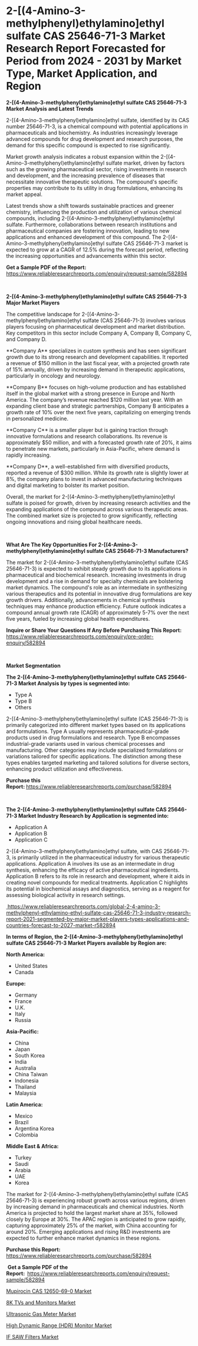 <p><h1>2-[(4-Amino-3-methylphenyl)ethylamino]ethyl sulfate CAS 25646-71-3 Market Research Report Forecasted for Period from 2024 -  2031 by Market Type, Market Application, and Region</h1></p><p><strong>2-[(4-Amino-3-methylphenyl)ethylamino]ethyl sulfate CAS 25646-71-3 Market Analysis and Latest Trends</strong></p>
<p><p>2-[(4-Amino-3-methylphenyl)ethylamino]ethyl sulfate, identified by its CAS number 25646-71-3, is a chemical compound with potential applications in pharmaceuticals and biochemistry. As industries increasingly leverage advanced compounds for drug development and research purposes, the demand for this specific compound is expected to rise significantly.</p><p>Market growth analysis indicates a robust expansion within the 2-[(4-Amino-3-methylphenyl)ethylamino]ethyl sulfate market, driven by factors such as the growing pharmaceutical sector, rising investments in research and development, and the increasing prevalence of diseases that necessitate innovative therapeutic solutions. The compound's specific properties may contribute to its utility in drug formulations, enhancing its market appeal.</p><p>Latest trends show a shift towards sustainable practices and greener chemistry, influencing the production and utilization of various chemical compounds, including 2-[(4-Amino-3-methylphenyl)ethylamino]ethyl sulfate. Furthermore, collaborations between research institutions and pharmaceutical companies are fostering innovation, leading to new applications and enhanced development of this compound. The 2-[(4-Amino-3-methylphenyl)ethylamino]ethyl sulfate CAS 25646-71-3 market is expected to grow at a CAGR of 12.5% during the forecast period, reflecting the increasing opportunities and advancements within this sector.</p></p>
<p><strong>Get a Sample PDF of the Report:&nbsp;</strong> <a href="https://www.reliableresearchreports.com/enquiry/request-sample/582894?utm_campaign=36&utm_medium=2&utm_source=Github&utm_content=ia&utm_term=27092024&utm_id=2-4-amino-3-methylphenylethylaminoethyl-sulfate-cas-25646-71-3">https://www.reliableresearchreports.com/enquiry/request-sample/582894</a></p>
<p>&nbsp;</p>
<p><strong>2-[(4-Amino-3-methylphenyl)ethylamino]ethyl sulfate CAS 25646-71-3 Major Market Players</strong></p>
<p><p>The competitive landscape for 2-[(4-Amino-3-methylphenyl)ethylamino]ethyl sulfate (CAS 25646-71-3) involves various players focusing on pharmaceutical development and market distribution. Key competitors in this sector include Company A, Company B, Company C, and Company D.</p><p>**Company A** specializes in custom synthesis and has seen significant growth due to its strong research and development capabilities. It reported a revenue of $150 million in the last fiscal year, with a projected growth rate of 15% annually, driven by increasing demand in therapeutic applications, particularly in oncology and neurology.</p><p>**Company B** focuses on high-volume production and has established itself in the global market with a strong presence in Europe and North America. The company’s revenue reached $120 million last year. With an expanding client base and strategic partnerships, Company B anticipates a growth rate of 10% over the next five years, capitalizing on emerging trends in personalized medicine.</p><p>**Company C** is a smaller player but is gaining traction through innovative formulations and research collaborations. Its revenue is approximately $50 million, and with a forecasted growth rate of 20%, it aims to penetrate new markets, particularly in Asia-Pacific, where demand is rapidly increasing.</p><p>**Company D**, a well-established firm with diversified products, reported a revenue of $300 million. While its growth rate is slightly lower at 8%, the company plans to invest in advanced manufacturing techniques and digital marketing to bolster its market position.</p><p>Overall, the market for 2-[(4-Amino-3-methylphenyl)ethylamino]ethyl sulfate is poised for growth, driven by increasing research activities and the expanding applications of the compound across various therapeutic areas. The combined market size is projected to grow significantly, reflecting ongoing innovations and rising global healthcare needs.</p></p>
<p>&nbsp;</p>
<p><strong>What Are The Key Opportunities For 2-[(4-Amino-3-methylphenyl)ethylamino]ethyl sulfate CAS 25646-71-3 Manufacturers?</strong></p>
<p><p>The market for 2-[(4-Amino-3-methylphenyl)ethylamino]ethyl sulfate (CAS 25646-71-3) is expected to exhibit steady growth due to its applications in pharmaceutical and biochemical research. Increasing investments in drug development and a rise in demand for specialty chemicals are bolstering market dynamics. The compound's role as an intermediate in synthesizing various therapeutics and its potential in innovative drug formulations are key growth drivers. Additionally, advancements in chemical synthesis techniques may enhance production efficiency. Future outlook indicates a compound annual growth rate (CAGR) of approximately 5-7% over the next five years, fueled by increasing global health expenditures.</p></p>
<p><strong>Inquire or Share Your Questions If Any Before Purchasing This Report:</strong> <a href="https://www.reliableresearchreports.com/enquiry/pre-order-enquiry/582894?utm_campaign=36&utm_medium=2&utm_source=Github&utm_content=ia&utm_term=27092024&utm_id=2-4-amino-3-methylphenylethylaminoethyl-sulfate-cas-25646-71-3">https://www.reliableresearchreports.com/enquiry/pre-order-enquiry/582894</a></p>
<p>&nbsp;</p>
<p><strong>Market Segmentation</strong></p>
<p><strong>The 2-[(4-Amino-3-methylphenyl)ethylamino]ethyl sulfate CAS 25646-71-3 Market Analysis by types is segmented into:</strong></p>
<p><ul><li>Type A</li><li>Type B</li><li>Others</li></ul></p>
<p><p>2-[(4-Amino-3-methylphenyl)ethylamino]ethyl sulfate (CAS 25646-71-3) is primarily categorized into different market types based on its applications and formulations. Type A usually represents pharmaceutical-grade products used in drug formulations and research. Type B encompasses industrial-grade variants used in various chemical processes and manufacturing. Other categories may include specialized formulations or variations tailored for specific applications. The distinction among these types enables targeted marketing and tailored solutions for diverse sectors, enhancing product utilization and effectiveness.</p></p>
<p><strong>Purchase this Report:&nbsp;</strong><a href="https://www.reliableresearchreports.com/purchase/582894?utm_campaign=36&utm_medium=2&utm_source=Github&utm_content=ia&utm_term=27092024&utm_id=2-4-amino-3-methylphenylethylaminoethyl-sulfate-cas-25646-71-3">https://www.reliableresearchreports.com/purchase/582894</a></p>
<p>&nbsp;</p>
<p><strong>The 2-[(4-Amino-3-methylphenyl)ethylamino]ethyl sulfate CAS 25646-71-3 Market Industry Research by Application is segmented into:</strong></p>
<p><ul><li>Application A</li><li>Application B</li><li>Application C</li></ul></p>
<p><p>2-[(4-Amino-3-methylphenyl)ethylamino]ethyl sulfate, with CAS 25646-71-3, is primarily utilized in the pharmaceutical industry for various therapeutic applications. Application A involves its use as an intermediate in drug synthesis, enhancing the efficacy of active pharmaceutical ingredients. Application B refers to its role in research and development, where it aids in creating novel compounds for medical treatments. Application C highlights its potential in biochemical assays and diagnostics, serving as a reagent for assessing biological activity in research settings.</p></p>
<p><a href="https://www.reliableresearchreports.com/global-2-4-amino-3-methylphenyl-ethylamino-ethyl-sulfate-cas-25646-71-3-industry-research-report-2021-segmented-by-major-market-players-types-applications-and-countries-forecast-to-2027-market-r582894?utm_campaign=36&utm_medium=2&utm_source=Github&utm_content=ia&utm_term=27092024&utm_id=2-4-amino-3-methylphenylethylaminoethyl-sulfate-cas-25646-71-3">&nbsp;https://www.reliableresearchreports.com/global-2-4-amino-3-methylphenyl-ethylamino-ethyl-sulfate-cas-25646-71-3-industry-research-report-2021-segmented-by-major-market-players-types-applications-and-countries-forecast-to-2027-market-r582894</a></p>
<p><strong>In terms of Region, the 2-[(4-Amino-3-methylphenyl)ethylamino]ethyl sulfate CAS 25646-71-3 Market Players available by Region are:</strong></p>
<p>
    <p> <strong> North America: </strong>
        <ul>
            <li>United States</li>
            <li>Canada</li>
        </ul>
        </p> 
    <p> <strong> Europe: </strong>
        <ul>
            <li>Germany</li>
            <li>France</li>
            <li>U.K.</li>
            <li>Italy</li>
            <li>Russia</li>
        </ul>
        </p> 
    <p> <strong> Asia-Pacific: </strong>
        <ul>
            <li>China</li>
            <li>Japan</li>
            <li>South Korea</li>
            <li>India</li>
            <li>Australia</li>
            <li>China Taiwan</li>
            <li>Indonesia</li>
            <li>Thailand</li>
            <li>Malaysia</li>
        </ul>
        </p> 
    <p> <strong> Latin America: </strong>
        <ul>
            <li>Mexico</li>
            <li>Brazil</li>
            <li>Argentina Korea</li>
            <li>Colombia</li>
        </ul>
        </p> 
    <p> <strong> Middle East & Africa: </strong>
        <ul>
            <li>Turkey</li>
            <li>Saudi</li>
            <li>Arabia</li>
            <li>UAE</li>
            <li>Korea</li>
        </ul>
    </p>
    </p>
<p><p>The market for 2-[(4-Amino-3-methylphenyl)ethylamino]ethyl sulfate (CAS 25646-71-3) is experiencing robust growth across various regions, driven by increasing demand in pharmaceuticals and chemical industries. North America is projected to hold the largest market share at 35%, followed closely by Europe at 30%. The APAC region is anticipated to grow rapidly, capturing approximately 25% of the market, with China accounting for around 20%. Emerging applications and rising R&D investments are expected to further enhance market dynamics in these regions.</p></p>
<p><strong>Purchase this Report: </strong><a href="https://www.reliableresearchreports.com/purchase/582894?utm_campaign=36&utm_medium=2&utm_source=Github&utm_content=ia&utm_term=27092024&utm_id=2-4-amino-3-methylphenylethylaminoethyl-sulfate-cas-25646-71-3">https://www.reliableresearchreports.com/purchase/582894</a></p>
<p>&nbsp;<strong>Get a Sample PDF of the Report:&nbsp;&nbsp;</strong><a href="https://www.reliableresearchreports.com/enquiry/request-sample/582894?utm_campaign=36&utm_medium=2&utm_source=Github&utm_content=ia&utm_term=27092024&utm_id=2-4-amino-3-methylphenylethylaminoethyl-sulfate-cas-25646-71-3">https://www.reliableresearchreports.com/enquiry/request-sample/582894</a></p>
<p><strong></strong></p>
<p><p><a href="https://github.com/MoonZANDRA/Market-Research-Report-List-1/blob/main/mupirocin-cas-12650-69-0-market.md?utm_campaign=36&utm_medium=2&utm_source=Github&utm_content=ia&utm_term=27092024&utm_id=2-4-amino-3-methylphenylethylaminoethyl-sulfate-cas-25646-71-3">Mupirocin CAS 12650-69-0 Market</a></p><p><a href="https://issuu.com/reportprime-2/docs/8k-tvs-and-monitors-market-size-203_421956b4840ea0?utm_campaign=36&utm_medium=2&utm_source=Github&utm_content=ia&utm_term=27092024&utm_id=2-4-amino-3-methylphenylethylaminoethyl-sulfate-cas-25646-71-3">8K TVs and Monitors Market</a></p><p><a href="https://www.linkedin.com/pulse/ultrasonic-gas-meter-market-industry-trends-forecast-period-from-ma17f?utm_campaign=36&utm_medium=2&utm_source=Github&utm_content=ia&utm_term=27092024&utm_id=2-4-amino-3-methylphenylethylaminoethyl-sulfate-cas-25646-71-3">Ultrasonic Gas Meter Market</a></p><p><a href="https://issuu.com/reportprime-2/docs/high-dynamic-range-hdr-monitor-mark_09d7b0b5c4005e?utm_campaign=36&utm_medium=2&utm_source=Github&utm_content=ia&utm_term=27092024&utm_id=2-4-amino-3-methylphenylethylaminoethyl-sulfate-cas-25646-71-3">High Dynamic Range (HDR) Monitor Market</a></p><p><a href="https://www.linkedin.com/pulse/global-saw-filters-industry-types-applications-market-players-lmwuf?utm_campaign=36&utm_medium=2&utm_source=Github&utm_content=ia&utm_term=27092024&utm_id=2-4-amino-3-methylphenylethylaminoethyl-sulfate-cas-25646-71-3">IF SAW Filters Market</a></p></p>